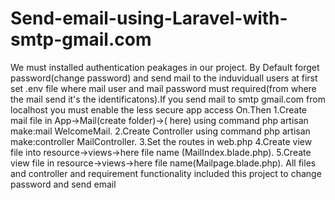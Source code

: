 # Send-email-using-Laravel-with-smtp-gmail.com
We must  installed authentication peakages in our project. By Default forget password(change password) and send mail to the induviduall users at first set .env file where mail user and mail password must required(from where the mail send it's the identificatons).If you send mail to smtp gmail.com from localhost you must enable the less secure app access On.Then 
1.Create mail file in App->Mail(create folder)->( here) using command php artisan make:mail WelcomeMail.
2.Create Controller using command php artisan make:controller MailController.
3.Set the routes in web.php
4.Create view file into resource->views->here file name (MailIndex.blade.php).
5.Create view file in resource->views->here file name(Mailpage.blade.php).
All files and controller and requirement functionality included this project to change password and send email
